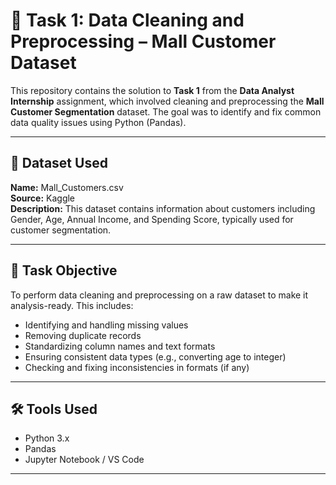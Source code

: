 # 🧹 Task 1: Data Cleaning and Preprocessing – Mall Customer Dataset

This repository contains the solution to **Task 1** from the **Data Analyst Internship** assignment, which involved cleaning and preprocessing the **Mall Customer Segmentation** dataset. The goal was to identify and fix common data quality issues using Python (Pandas).

---

## 📁 Dataset Used

**Name:** Mall_Customers.csv  
**Source:** Kaggle  
**Description:** This dataset contains information about customers including Gender, Age, Annual Income, and Spending Score, typically used for customer segmentation.

---

## 🎯 Task Objective

To perform data cleaning and preprocessing on a raw dataset to make it analysis-ready. This includes:

- Identifying and handling missing values  
- Removing duplicate records  
- Standardizing column names and text formats  
- Ensuring consistent data types (e.g., converting age to integer)  
- Checking and fixing inconsistencies in formats (if any)

---

## 🛠 Tools Used

- Python 3.x  
- Pandas  
- Jupyter Notebook / VS Code

---
